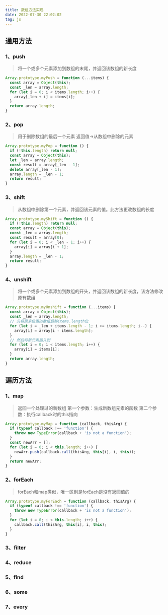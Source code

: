 ```yaml
---
title: 数组方法实现
date: 2022-07-30 22:02:02
tag: js
---
```


## 通用方法
### 1、push
>将一个或多个元素添加到数组的末尾，并返回该数组的新长度
```js
Array.prototype.myPush = function (...items) {
  const array = Object(this);
  const _len = array.length;
  for (let i = 0; i < items.length; i++) {
    array[_len + i] = items[i];
  }
  return array.length;
}
```

### 2、pop
>用于删除数组的最后一个元素
返回值->从数组中删除的元素
```js
Array.prototype.myPop = function () {
  if (!this.length) return null;
  const array = Object(this);
  let _len = array.length;
  const result = array[_len - 1];
  delete array[_len - 1];
  array.length = _len - 1;
  return result;
}
```

### 3、shift
>从数组中删除第一个元素，并返回该元素的值。此方法更改数组的长度
```js
Array.prototype.myShift = function () {
  if (!this.length) return null;
  const array = Object(this);
  const _len = array.length;
  const result = array[0];
  for (let i = 0; i < _len - 1; i++) {
    array[i] = array[i + 1];
  }
  array.length = _len - 1;
  return result;
}
```

### 4、unshift
>将一个或多个元素添加到数组的开头，并返回该数组的新长度，该方法修改原有数组
```js
Array.prototype.myUnshift = function (...items) {
  const array = Object(this);
  const _len = array.length;
  // 先将原来位置的数组后移items.length位
  for (let i = _len + items.length - 1; i >= items.length; i--) {
    array[i] = array[i - items.length];
  }
  // 然后将新元素插入到
  for (let i = 0; i < items.length; i++) {
    array[i] = items[i];
  }
  return array.length;
}
```

## 遍历方法
### 1、map
>返回一个处理过的新数组
>第一个参数：生成新数组元素的函数
>第二个参数：执行callback时的this指向
```js
Array.prototype.myMap = function (callback, thisArg) {
  if (typeof callback !== 'function') {
    throw new TypeError(callback + 'is not a function');
  }
  const newArr = [];
  for (let i = 0; i < this.length; i++) {
    newArr.push(callback.call(thisArg, this[i], i, this));
  }
  return newArr;
}
```

### 2、forEach
>forEach和map类似，唯一区别是forEach是没有返回值的
```js
Array.prototype.myForEach = function (callback, thisArg) {
  if (typeof callback !== 'function') {
    throw new TypeError(callback + 'is not a function');
  }
  for (let i = 0; i < this.length; i++) {
    callback.call(thisArg, this[i], i, this);
  }
}
```

### 3、filter

### 4、reduce

### 5、find

### 6、some

### 7、every